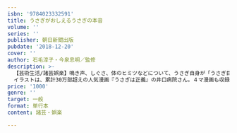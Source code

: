 ```yaml
---
isbn: '9784023332591'
title: うさぎがおしえるうさぎの本音
volume: ''
series: ''
publisher: 朝日新聞出版
pubdate: '2018-12-20'
cover: ''
author: 石毛淳子・今泉忠明／監修
description: >-
  【芸術生活/諸芸娯楽】鳴き声、しぐさ、体のヒミツなどについて、うさぎ自身が「うさぎ目線」で解説。飼い主が思わずハッとするうさぎの本音130項目以上を豊富なイラストとともに紹介！
  イラストは、累計30万部超えの人気漫画『うさぎは正義』の井口病院さん。４マ漫画も収録。
price: '1000'
genre: ''
target: 一般
format: 単行本
content: 諸芸・娯楽

---
```

